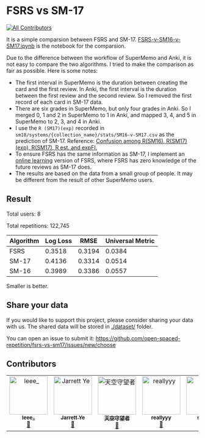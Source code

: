 # FSRS vs SM-17
<!-- ALL-CONTRIBUTORS-BADGE:START - Do not remove or modify this section -->
[![All Contributors](https://img.shields.io/badge/all_contributors-5-orange.svg?style=flat-square)](#contributors-)
<!-- ALL-CONTRIBUTORS-BADGE:END -->

It is a simple comparsion between FSRS and SM-17. [FSRS-v-SM16-v-SM17.ipynb](./FSRS-v-SM16-v-SM17.ipynb) is the notebook for the comparsion.

Due to the difference between the workflow of SuperMemo and Anki, it is not easy to compare the two algorithms. I tried to make the comparison as fair as possible. Here is some notes:
- The first interval in SuperMemo is the duration between creating the card and the first review. In Anki, the first interval is the duration between the first review and the second review. So I removed the first record of each card in SM-17 data.
- There are six grades in SuperMemo, but only four grades in Anki. So I merged 0, 1 and 2 in SuperMemo to 1 in Anki, and mapped 3, 4, and 5 in SuperMemo to 2, 3, and 4 in Anki.
- I use the `R (SM17)(exp)` recorded in `sm18/systems/{collection_name}/stats/SM16-v-SM17.csv` as the prediction of SM-17. Reference: [Confusion among R(SM16), R(SM17)(exp), R(SM17), R est. and expFI.](https://supermemopedia.com/wiki/Confusion_among_R(SM16),_R(SM17)(exp),_R(SM17),_R_est._and_expFI.)
- To ensure FSRS has the same information as SM-17, I implement an [online learning](https://en.wikipedia.org/wiki/Online_machine_learning) version of FSRS, where FSRS has zero knowledge of the future reviews as SM-17 does.
- The results are based on the data from a small group of people. It may be different from the result of other SuperMemo users.

## Result

Total users: 8

Total repetitions: 122,745

| Algorithm | Log Loss | RMSE | Universal Metric |
| --- | --- | --- | --- |
| FSRS | 0.3518 | 0.3194 | 0.0384 |
| SM-17 | 0.4136 | 0.3314 | 0.0514 |
| SM-16 | 0.3989 | 0.3386 | 0.0557 |

Smaller is better.

## Share your data

If you would like to support this project, please consider sharing your data with us. The shared data will be stored in [./dataset/](./dataset/) folder. 

You can open an issue to submit it: https://github.com/open-spaced-repetition/fsrs-vs-sm17/issues/new/choose


## Contributors

<!-- ALL-CONTRIBUTORS-LIST:START - Do not remove or modify this section -->
<!-- prettier-ignore-start -->
<!-- markdownlint-disable -->
<table>
  <tbody>
    <tr>
      <td align="center" valign="top" width="14.28%"><a href="https://github.com/leee-z"><img src="https://avatars.githubusercontent.com/u/48952110?v=4?s=100" width="100px;" alt="leee_"/><br /><sub><b>leee_</b></sub></a><br /><a href="#data-leee-z" title="Data">🔣</a></td>
      <td align="center" valign="top" width="14.28%"><a href="https://www.zhihu.com/people/L.M.Sherlock"><img src="https://avatars.githubusercontent.com/u/32575846?v=4?s=100" width="100px;" alt="Jarrett Ye"/><br /><sub><b>Jarrett Ye</b></sub></a><br /><a href="#data-L-M-Sherlock" title="Data">🔣</a></td>
      <td align="center" valign="top" width="14.28%"><a href="https://github.com/Shore3145"><img src="https://avatars.githubusercontent.com/u/106439025?v=4?s=100" width="100px;" alt="天空守望者"/><br /><sub><b>天空守望者</b></sub></a><br /><a href="#data-Shore3145" title="Data">🔣</a></td>
      <td align="center" valign="top" width="14.28%"><a href="https://github.com/reallyyy"><img src="https://avatars.githubusercontent.com/u/39750041?v=4?s=100" width="100px;" alt="reallyyy"/><br /><sub><b>reallyyy</b></sub></a><br /><a href="#data-reallyyy" title="Data">🔣</a></td>
      <td align="center" valign="top" width="14.28%"><a href="https://github.com/shisuu"><img src="https://avatars.githubusercontent.com/u/90727082?v=4?s=100" width="100px;" alt="shisuu"/><br /><sub><b>shisuu</b></sub></a><br /><a href="#data-shisuu" title="Data">🔣</a></td>
    </tr>
  </tbody>
</table>

<!-- markdownlint-restore -->
<!-- prettier-ignore-end -->

<!-- ALL-CONTRIBUTORS-LIST:END -->
<!-- prettier-ignore-start -->
<!-- markdownlint-disable -->

<!-- markdownlint-restore -->
<!-- prettier-ignore-end -->

<!-- ALL-CONTRIBUTORS-LIST:END -->